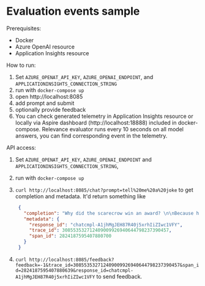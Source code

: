 # Evaluation events sample

Prerequisites:

- Docker
- Azure OpenAI resource
- Application Insights resource

How to run:

1. Set `AZURE_OPENAT_API_KEY`, `AZURE_OPENAI_ENDPOINT`, and `APPLICATIONINSIGHTS_CONNECTION_STRING`
2. run with `docker-compose up`
3. open http://localhost:8085
4. add prompt and submit
5. optionally provide feedback
6. You can check generated telemetry in Application Insights resource or locally via Aspire dashboard (http://localhost:18888) included in docker-compose.
   Relevance evaluator runs every 10 seconds on all model answers, you can find corresponding event in the telemetry.

API access:

1. Set `AZURE_OPENAT_API_KEY`, `AZURE_OPENAI_ENDPOINT` and `APPLICATIONINSIGHTS_CONNECTION_STRING`,
2. run with `docker-compose up`
3. `curl http://localhost:8085/chat?prompt=tell%20me%20a%20joke` to get completion and metadata. It'd return something like

   ```json
    {
      "completion": "Why did the scarecrow win an award? \n\nBecause he was outstanding in his field! \n\nAnd you know, he really knew how to raise the stakes – just ask the corn! 🌽😄",
      "metadata": {
        "response_id": "chatcmpl-A1jhMgJEH87R40j5xrhIiZIwc1VFY",
        "trace_id": 308553532712409009926940644798237390457,
        "span_id": 2824187595407880700
      }
    }
   ```

4. `curl http://localhost:8085/feedback?feedback=-1&trace_id=308553532712409009926940644798237390457&span_id=2824187595407880639&response_id=chatcmpl-A1jhMgJEH87R40j5xrhIiZIwc1VFY` to send feedback.

